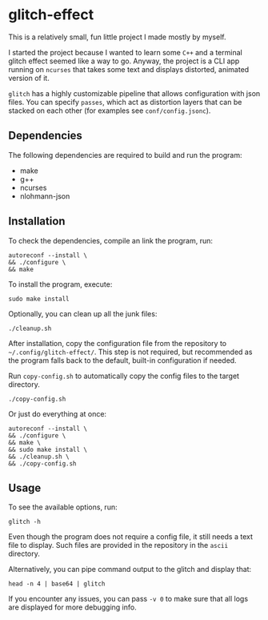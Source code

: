 # glitch-effect
This is a relatively small, fun little project I made mostly by myself.

I started the project because I wanted to learn some `C++` and a terminal
glitch effect seemed like a way to go.
Anyway, the project is a CLI app running on `ncurses` that takes some text
and displays distorted, animated version of it.

`glitch` has a highly customizable pipeline that allows configuration with
json files. You can specify `passes`, which act as distortion layers that
can be stacked on each other (for examples see `conf/config.jsonc`).


## Dependencies
The following dependencies are required to build and run the program:

* make
* g++
* ncurses
* nlohmann-json


## Installation
To check the dependencies, compile an link the program, run: 
```
autoreconf --install \
&& ./configure \
&& make
```

To install the program, execute:
```
sudo make install
```

Optionally, you can clean up all the junk files:
```
./cleanup.sh
```


After installation, copy the configuration file from the repository to `~/.config/glitch-effect/`.
This step is not required, but recommended as the program falls back to the default,
built-in configuration if needed.

Run `copy-config.sh` to automatically copy the config files to the target directory.
```
./copy-config.sh
```

Or just do everything at once:
```
autoreconf --install \
&& ./configure \
&& make \
&& sudo make install \
&& ./cleanup.sh \
&& ./copy-config.sh
```


## Usage
To see the available options, run:
```
glitch -h
```

Even though the program does not require a config file, it still needs a text file to display.
Such files are provided in the repository in the `ascii` directory.

Alternatively, you can pipe command output to the glitch and display that:
```
head -n 4 | base64 | glitch
```

If you encounter any issues, you can pass `-v 0` to make sure that all logs are displayed for more debugging info.
